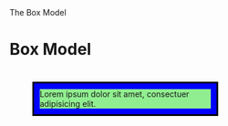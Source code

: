 <!DOCTYPE html>
<html>
<head>
<meta charset="utf-8"
<title>The Box Model</title>
<style>

body {
    margin: 0;
    padding: 0;
	background-color: gray;
}
#box {
	background-color: blue;
	padding: 10px 10px 10px 10px;
	border: 3px solid black;
	margin: 40px;
        width: 300px;
}
#content {
	background-color: #90EE90; //green
}

h1 {
	margin-bottom: 30px;
}

</style>
</head>
<body>

<h1>Box Model</h1>
<div id= "box">
  <div id= "content"> Lorem ipsum dolor sit amet, consectuer adipisicing elit.
  </div>
</div>

</body>
</html>
